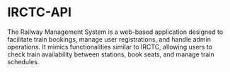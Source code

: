 # IRCTC-API
The Railway Management System is a web-based application designed to facilitate train bookings, manage user registrations, and handle admin operations. It mimics functionalities similar to IRCTC, allowing users to check train availability between stations, book seats, and manage train schedules.

